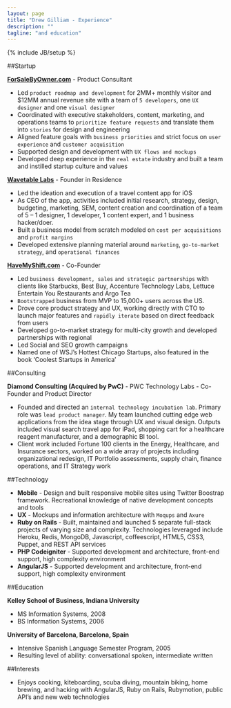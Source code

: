 ```yaml
---
layout: page
title: "Drew Gilliam - Experience"
description: ""
tagline: "and education"
---
```

{% include JB/setup %}

##Startup

**[ForSaleByOwner.com](http://www.forsalebyowner.com)** - Product Consultant

- Led `product roadmap and development` for 2MM+ monthly visitor and $12MM annual revenue site with a team of `5 developers`, one `UX designer` and one `visual designer`
- Coordinated with executive stakeholders, content, marketing, and operations teams to `prioritize feature requests` and translate them into `stories` for design and engineering
- Aligned feature goals with `business priorities` and strict focus on `user experience` and `customer acquisition`
- Supported design and development with `UX flows and mockups`
- Developed deep experience in the `real estate` industry and built a team and instilled startup culture and values

**[Wavetable Labs](http://wavetable.com/)** - Founder in Residence

- Led the ideation and execution of a travel content app for iOS
- As CEO of the app, activities included initial research, strategy, design, budgeting, marketing, SEM,
content creation and coordination of a team of 5 – 1 designer, 1 developer, 1 content expert, and 1 business hacker/doer.
- Built a business model from scratch modeled on `cost per acquisitions` and `profit margins`
- Developed extensive planning material around `marketing`, `go-to-market strategy`, and `operational finances`

**[HaveMyShift.com](http://www.havemyshift.com)** - Co-Founder

- Led `business development, sales` `and strategic partnerships` with clients like Starbucks, Best Buy, Accenture Technology Labs, Lettuce Entertain You Restaurants and Argo Tea
- `Bootstrapped` business from MVP to 15,000+ users across the US.
- Drove core product strategy and UX, working directly with CTO to launch major features and `rapidly iterate` based on direct feedback from users
- Developed go-to-market strategy for multi-city growth and developed partnerships with regional
- Led Social and SEO growth campaigns
- Named one of WSJ’s Hottest Chicago Startups, also featured in the book ‘Coolest Startups in America’


##Consulting

**Diamond Consulting (Acquired by PwC)** - PWC Technology Labs - Co-Founder and Product Director

- Founded and directed an `internal technology incubation lab`. Primary role was `lead product manager`. My team launched cutting edge web applications from the idea stage through UX and visual design. Outputs included visual search travel app for iPad, shopping cart for a healthcare reagent manufacturer, and a demographic BI tool.
- Client work included Fortune 100 clients in the Energy, Healthcare, and Insurance sectors, worked on a wide array of projects including organizational redesign, IT Portfolio assessments, supply chain, finance operations, and IT Strategy work

##Technology

- **Mobile** - Design and built responsive mobile sites using Twitter Boostrap framework. Recreational knowledge of native development concepts and tools
- **UX** - Mockups and information architecture with `Moqups` and `Axure`
- **Ruby on Rails** - Built, maintained and launched 5 separate full-stack projects of varying size and complexity. Technologies leveraged include Heroku, Redis, MongoDB, Javascript, coffeescript, HTML5, CSS3, Puppet, and REST API services
- **PHP Codeigniter** - Supported development and architecture, front-end support, high complexity environment
- **AngularJS** - Supported development and architecture, front-end support, high complexity environment

##Education

**Kelley School of Business, Indiana University**

- MS Information Systems, 2008
- BS Information Systems, 2006

**University of Barcelona, Barcelona, Spain**

- Intensive Spanish Language Semester Program, 2005
- Resulting level of ability: conversational spoken, intermediate written

##Interests

- Enjoys cooking, kiteboarding, scuba diving, mountain biking, home brewing, and hacking with AngularJS, Ruby on Rails, Rubymotion, public API’s and new web technologies
